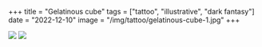 +++
title = "Gelatinous cube"
tags = ["tattoo", "illustrative", "dark fantasy"]
date = "2022-12-10"
image = "/img/tattoo/gelatinous-cube-1.jpg"
+++

![](/img/tattoo/gelatinous-cube-1.jpg)
![](/img/tattoo/gelatinous-cube-2.jpg)
